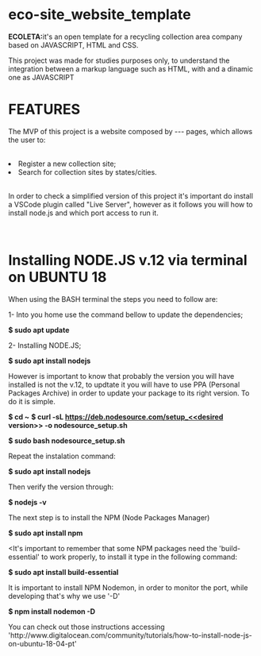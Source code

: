 # eco-site_website_template

<strong>ECOLETA:</strong>it's an open template for a recycling collection area company based on JAVASCRIPT, HTML and CSS.</br>
<p>This project was made for studies purposes only, to understand the integration between a markup language such as HTML, with
and a dinamic one as JAVASCRIPT</p>

<h1>FEATURES</h1>
<p>The MVP of this project is a website composed by --- pages, which allows the user to:</p></br>
<li>Register a new collection site;</li>
<li>Search for collection sites by states/cities.</li></br>

<p>In order to check a simplified version of this project it's important do install a VSCode plugin called "Live Server", however as it follows you will
how to install node.js and which port access to run it.</p></br>

<h1>Installing NODE.JS v.12 via terminal on UBUNTU 18</h1>

<p>When using the BASH terminal the steps you need to follow are:</p>

<p>1- Into you home use the command bellow to update the dependencies;</p>
  <strong>$ sudo apt update</strong>
  
<p>2- Installing NODE.JS;</p>
  <strong>$ sudo apt install nodejs</strong>
  
<p>However is important to know that probably the version you will have installed is not the v.12, to updtate it you will have to use PPA (Personal Packages
 Archive) in order to update your package to its right version. To do it is simple.</p>

<strong>$ cd ~</strong>
<strong>$ curl -sL https://deb.nodesource.com/setup_<<desired version>> -o nodesource_setup.sh</strong>

<strong>$ sudo bash nodesource_setup.sh</strong>

<p>Repeat the instalation command:</p>
<strong>$ sudo apt install nodejs</strong>

<p>Then verify the version through:</p>
<strong>$ nodejs -v</strong>

<p>The next step is to install the NPM (Node Packages Manager)</p>

<strong>$ sudo apt install npm</strong>

<It's important to remember that some NPM packages need the 'build-essential' to work properly, to install it type in the following command:

<strong>$ sudo apt install build-essential</strong>

<p>It is important to install NPM Nodemon, in order to monitor the port, while developing that's why we use '-D'</p>

<strong>$ npm install nodemon -D</strong>

<p>You can check out those instructions accessing 'http://www.digitalocean.com/community/tutorials/how-to-install-node-js-on-ubuntu-18-04-pt'</p>
